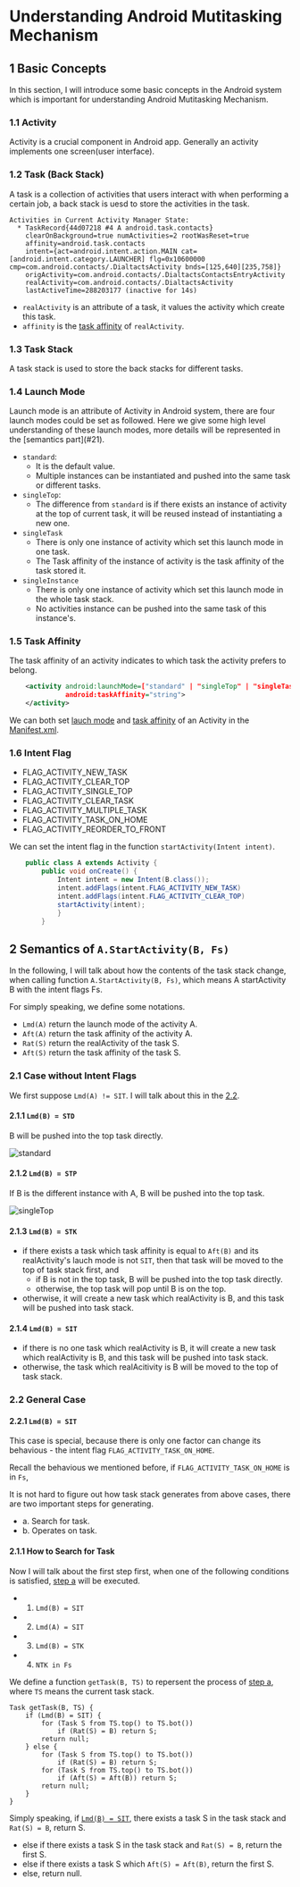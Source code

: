 # Understanding Android Mutitasking Mechanism
## 1 Basic Concepts
In this section, I will introduce some basic concepts in the Android system which is important for understanding Android Mutitasking Mechanism.
### 1.1 Activity
Activity is a crucial component in Android app. Generally an activity implements one screen(user interface).
### 1.2 Task (Back Stack)
A task is a collection of activities that users interact with when performing a certain job, a back stack is uesd to store the activities in the task.

```
Activities in Current Activity Manager State:
  * TaskRecord{44d07218 #4 A android.task.contacts}
    clearOnBackground=true numActivities=2 rootWasReset=true
    affinity=android.task.contacts
    intent={act=android.intent.action.MAIN cat=[android.intent.category.LAUNCHER] flg=0x10600000 cmp=com.android.contacts/.DialtactsActivity bnds=[125,640][235,758]}
    origActivity=com.android.contacts/.DialtactsContactsEntryActivity
    realActivity=com.android.contacts/.DialtactsActivity
    lastActiveTime=288203177 (inactive for 14s)
```

- `realActivity` is an attribute of a task, it values the activity which create this task.
- `affinity` is the [task affinity](#15) of `realActivity`.

### 1.3 Task Stack
A task stack is used to store the back stacks for different tasks.
<h3 id=14>1.4 Launch Mode</h3>
Launch mode is an attribute of Activity in Android system, there are four launch modes could be set as followed. Here we give some high level understanding of these launch modes, more details will be represented in the [semantics part](#21). 

- `standard`: 
    - It is the default value. 
    - Multiple instances can be instantiated and pushed into the same task or different tasks.
- `singleTop`: 
    - The difference from `standard` is if there exists an instance of activity at the top of current task, it will be reused instead of instantiating a new one.
- `singleTask` 
    - There is only one instance of activity which set this launch mode in one task.
    - The Task affinity of the instance of activity is the task affinity of the task stored it.
- `singleInstance`
    - There is only one instance of activity which set this launch mode in the whole task stack.
    - No activities instance can be pushed into the same task of this instance's.

<h3 id=15>1.5 Task Affinity</h3>
The task affinity of an activity indicates to which task the activity prefers to belong.

``` xml 
    <activity android:launchMode=["standard" | "singleTop" | "singleTask" | "singleInstance"];
              android:taskAffinity="string">
    </activity>
```
We can both set [lauch mode](#14) and [task affinity](#15) of an Activity in the [Manifest.xml](https://developer.android.com/guide/topics/manifest/manifest-intro).
### 1.6 Intent Flag
- FLAG_ACTIVITY_NEW_TASK 
- FLAG_ACTIVITY_CLEAR_TOP 
- FLAG_ACTIVITY_SINGLE_TOP 
- FLAG_ACTIVITY_CLEAR_TASK 
- FLAG_ACTIVITY_MULTIPLE_TASK 
- FLAG_ACTIVITY_TASK_ON_HOME 
- FLAG_ACTIVITY_REORDER_TO_FRONT 

We can set the intent flag in the function `startActivity(Intent intent)`.

``` java
    public class A extends Activity {
        public void onCreate() {
            Intent intent = new Intent(B.class());
            intent.addFlags(intent.FLAG_ACTIVITY_NEW_TASK)
            intent.addFlags(intent.FLAG_ACTIVITY_CLEAR_TOP)
            startActivity(intent);
            }
        }
```

## 2 Semantics of `A.StartActivity(B, Fs)`
In the following, I will talk about how the contents of the task stack change, 
when calling function `A.StartActivity(B, Fs)`,
which means A startActivity B with the intent flags Fs.

For simply speaking, we define some notations.
- `Lmd(A)` return the launch mode of the activity A.
- `Aft(A)` return the task affinity of the activity A.
- `Rat(S)` return the realActivity of the task S.
- `Aft(S)` return the task affinity of the task S.

<h3 id=21>2.1 Case without Intent Flags</h3>

We first suppose `Lmd(A) != SIT`. I will talk about this in the [2.2](). 

#### 2.1.1 `Lmd(B) = STD`
B will be pushed into the top task directly.

![standard](https://github.com/LoringHe/Android-Multitasking-Mechanism/blob/master/pictures/standard.png)

#### 2.1.2 `Lmd(B) = STP`
If B is the different instance with A, B will be pushed into the top task.

![singleTop](https://github.com/LoringHe/Android-Multitasking-Mechanism/blob/master/pictures/singleTop.png)

#### 2.1.3 `Lmd(B) = STK`
- if there exists a task which task affinity is equal to `Aft(B)` and its realActivity's lauch mode is not `SIT`, then that task will be moved to the top of task stack first, and
    - if B is not in the top task, B will be pushed into the top task directly.
    - otherwise, the top task will pop until B is on the top.
- otherwise, it will create a new task which realActivity is B, and this task will be pushed into task stack.

#### 2.1.4 `Lmd(B) = SIT`
- if there is no one task which realActivity is B, it will create a new task which realActivity is B, and this task will be pushed into task stack.
- otherwise, the task which realAcitivity is B will be moved to the top of task stack.

### 2.2 General Case
#### 2.2.1 `Lmd(B) = SIT`
This case is special, because there is only one factor can change its behavious - the intent flag `FLAG_ACTIVITY_TASK_ON_HOME`.

Recall the behavious we mentioned before, 
if `FLAG_ACTIVITY_TASK_ON_HOME` is in `Fs`,

It is not hard to figure out how task stack generates from above cases, there are two important steps for generating.
- a. Search for task.
- b. Operates on task.

#### 2.1.1 How to Search for Task
Now I will talk about the first step first, when one of the following conditions is satisfied, [step a]() will be executed.

- 1) `Lmd(B) = SIT`
- 2) `Lmd(A) = SIT`
- 3) `Lmd(B) = STK`
- 4) `NTK in Fs`

We define a function `getTask(B, TS)` to repersent the process of [step a](), where `TS` means the current task stack.

    Task getTask(B, TS) {
        if (Lmd(B) = SIT) {
            for (Task S from TS.top() to TS.bot())
                if (Rat(S) = B) return S;
            return null;
        } else {
            for (Task S from TS.top() to TS.bot())
                if (Rat(S) = B) return S;
            for (Task S from TS.top() to TS.bot())
                if (Aft(S) = Aft(B)) return S;
            return null;
        }
    } 

Simply speaking, if [`Lmd(B) = SIT`](), there exists a task S in the task stack and `Rat(S) = B`, return S.

- else if there exists a task S in the task stack and `Rat(S) = B`, return the first S.
- else if there exists a task S which `Aft(S) = Aft(B)`, return the first S.
- else, return null.

